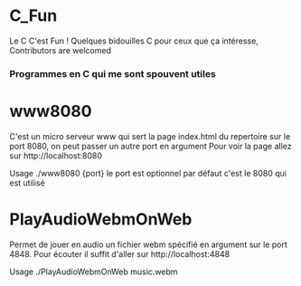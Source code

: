 # C_Fun
Le C C'est Fun ! Quelques bidouilles C pour ceux que ça intéresse, Contributors are welcomed

### Programmes en C qui me sont spouvent utiles

# www8080 

C'est un micro serveur www qui sert la page index.html du repertoire sur le port 8080, on peut passer un autre port en argument
Pour voir la page allez sur http://localhost:8080

Usage ./www8080 {port} le port est optionnel par défaut c'est le 8080 qui est utilisé

# PlayAudioWebmOnWeb 

Permet de jouer en audio un fichier webm spécifié en argument sur le port 4848.
Pour écouter il suffit d'aller sur http://localhost:4848

Usage ./PlayAudioWebmOnWeb music.webm
